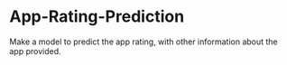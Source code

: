 # App-Rating-Prediction
Make a model to predict the app rating, with other information about the app provided.
